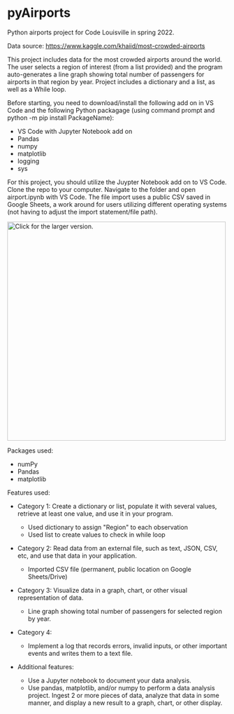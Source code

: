 # pyAirports
 Python airports project for Code Louisville in spring 2022.

Data source: https://www.kaggle.com/khaiid/most-crowded-airports

This project includes data for the most crowded airports around the world. The user selects a region of interest (from a list provided) and the program auto-generates a line graph showing total number of passengers for airports in that region by year. Project includes a dictionary and a list, as well as a While loop.

Before starting, you need to download/install the following add on in VS Code and the following Python packagage (using command prompt and python -m pip install PackageName):

- VS Code with Jupyter Notebook add on
- Pandas
- numpy
- matplotlib
- logging
- sys

For this project, you should utilize the Juypter Notebook add on to VS Code. Clone the repo to your computer. Navigate to the folder and open airport.ipynb with VS Code. The file import uses a public CSV saved in Google Sheets, a work around for users utilizing different operating systems (not having to adjust the import statement/file path).

<a href="https://drive.google.com/uc?export=view&id=MxprUxtDVgYApFQC0nZfyGStzCyAcP02"><img src="https://drive.google.com/uc?export=view&id=MxprUxtDVgYApFQC0nZfyGStzCyAcP02" style="width: 500px; max-width: 100%; height: auto" title="Click for the larger version." /></a>

Packages used:
* numPy
* Pandas
* matplotlib

Features used:
* Category 1: Create a dictionary or list, populate it with several values, retrieve at least one value, and use it in your program.

     * Used dictionary to assign "Region" to each observation
     * Used list to create values to check in while loop
      
* Category 2: Read data from an external file, such as text, JSON, CSV, etc, and use that data in your application.

     * Imported CSV file (permanent, public location on Google Sheets/Drive)
      
* Category 3: Visualize data in a graph, chart, or other visual representation of data.

     * Line graph showing total number of passengers for selected region by year.

* Category 4:

     * Implement a log that records errors, invalid inputs, or other important events and writes them to a text file.

* Additional features:
  
     * Use a Jupyter notebook to document your data analysis.
     * Use pandas, matplotlib, and/or numpy to perform a data analysis project. Ingest 2 or more pieces of data, analyze that data in some manner, and display a new result to a graph, chart, or other display.
